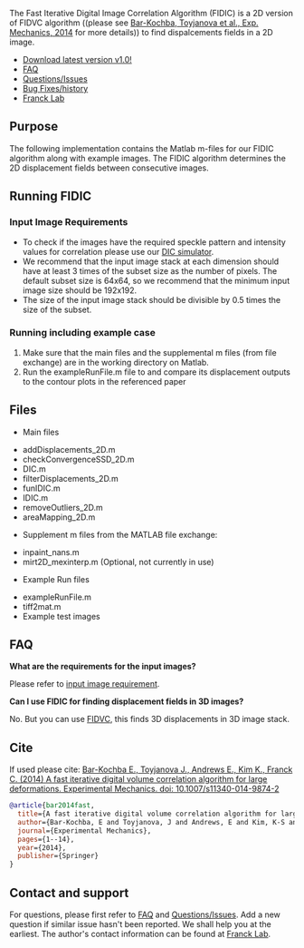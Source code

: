 The Fast Iterative Digital Image Correlation Algorithm (FIDIC) is a 2D version of FIDVC algorithm ((please see [Bar-Kochba, Toyjanova et al., Exp. Mechanics, 2014](http://link.springer.com/article/10.1007/s11340-014-9874-2?sa_campaign=email/event/articleAuthor/onlineFirst) for more details)) to find dispalcements fields in a 2D image. 

* [Download latest version v1.0!](https://github.com/FranckLab/FIDIC/releases)
* [FAQ](https://github.com/FranckLab/FIDIC/blob/master/README.md#faq)
* [Questions/Issues](https://github.com/FranckLab/FIDIC/issues)
* [Bug Fixes/history](https://github.com/FranckLab/FIDIC/wiki/Bug-Fixes!)
* [Franck Lab](http://franck.engin.brown.edu)
 
## Purpose
The following implementation contains the Matlab m-files for our FIDIC algorithm along with example images. The FIDIC algorithm determines the 2D displacement fields between consecutive images. 

## Running FIDIC

### Input Image Requirements
* To check if the images have the required speckle pattern and intensity values for correlation please use our [DIC simulator](https://github.com/FranckLab/DIC-Simulator).
* We recommend that the input image stack at each dimension should have at least 3 times of the subset size as the number of pixels. The default subset size is 64x64, so we recommend that the minimum input image size should be 192x192.
* The size of the input image stack should be divisible by 0.5 times the size of the subset. 

### Running including example case
1. Make sure that the main files and the supplemental m files (from file exchange) are in the working directory on Matlab. 
2. Run the exampleRunFile.m file to and compare its displacement outputs to the contour plots in the referenced paper 


## Files
* Main files
 - addDisplacements_2D.m
 - checkConvergenceSSD_2D.m
 - DIC.m
 - filterDisplacements_2D.m
 - funIDIC.m
 - IDIC.m
 - removeOutliers_2D.m
 - areaMapping_2D.m

* Supplement m files from the MATLAB file exchange:
 - inpaint_nans.m
 - mirt2D_mexinterp.m  (Optional, not currently in use)

* Example Run files
 - exampleRunFile.m
 - tiff2mat.m
 - Example test images

## FAQ
**What are the requirements for the input images?**

Please refer to [input image requirement](https://github.com/FranckLab/FIDIC#input-image-requirements).

**Can I use FIDIC for finding displacement fields in 3D images?**

No. But you can use [FIDVC](https://github.com/FranckLab/FIDVC), this finds 3D displacements in 3D image stack.


## Cite
If used please cite:
[Bar-Kochba E., Toyjanova J., Andrews E., Kim K., Franck C. (2014) A fast iterative digital volume correlation algorithm for large deformations. Experimental Mechanics. doi: 10.1007/s11340-014-9874-2](http://link.springer.com/article/10.1007/s11340-014-9874-2?sa_campaign=email/event/articleAuthor/onlineFirst)

```bibtex
@article{bar2014fast,
  title={A fast iterative digital volume correlation algorithm for large deformations},
  author={Bar-Kochba, E and Toyjanova, J and Andrews, E and Kim, K-S and Franck, C},
  journal={Experimental Mechanics},
  pages={1--14},
  year={2014},
  publisher={Springer}
}
```

## Contact and support
For questions, please first refer to [FAQ](https://github.com/FranckLab/FIDIC#faq) and [Questions/Issues](https://github.com/FranckLab/FIDIC/issues). Add a new question if similar issue hasn't been reported. We shall help you at the earliest. The author's contact information can be found at [Franck Lab](http://franck.engin.brown.edu).
